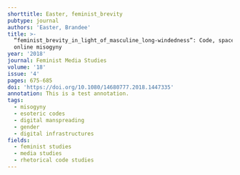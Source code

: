 ```yaml
---
shorttitle: Easter, feminist_brevity
pubtype: journal
authors: 'Easter, Brandee'
title: >-
  “feminist_brevity_in_light_of_masculine_long-windedness”: Code, space, and
  online misogyny
year: '2018'
journal: Feminist Media Studies
volume: '18'
issue: '4'
pages: 675-685
doi: 'https://doi.org/10.1080/14680777.2018.1447335'
annotation: This is a test annotation.
tags:
  - misogyny
  - esoteric codes
  - digital manspreading
  - gender
  - digital infrastructures
fields:
  - feminist studies
  - media studies
  - rhetorical code studies
---
```

